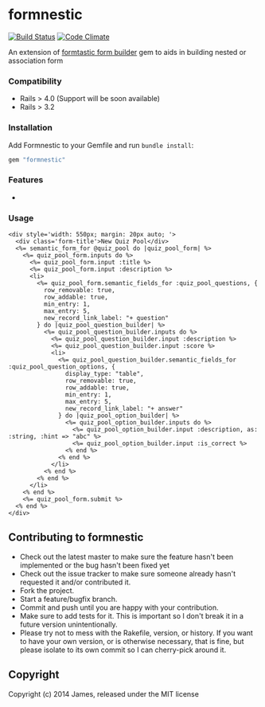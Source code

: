 # formnestic

[![Build Status](https://travis-ci.org/jameshuynh/formnestic.svg?branch=master)](https://travis-ci.org/jameshuynh/formnestic)
[![Code Climate](https://codeclimate.com/github/jameshuynh/formnestic.png)](https://codeclimate.com/github/jameshuynh/formnestic)

An extension of [formtastic form builder](https://github.com/justinfrench/formtastic) gem to aids in building nested or association form

### Compatibility

- Rails > 4.0 (Support will be soon available)
- Rails > 3.2

### Installation

Add Formnestic to your Gemfile and run ``bundle install``:

```ruby
gem "formnestic"
```

### Features

- 

### Usage

```erb
<div style='width: 550px; margin: 20px auto; '>
  <div class='form-title'>New Quiz Pool</div>
  <%= semantic_form_for @quiz_pool do |quiz_pool_form| %>
    <%= quiz_pool_form.inputs do %>
      <%= quiz_pool_form.input :title %>
      <%= quiz_pool_form.input :description %>
      <li>
        <%= quiz_pool_form.semantic_fields_for :quiz_pool_questions, {
          row_removable: true, 
          row_addable: true,
          min_entry: 1, 
          max_entry: 5,
          new_record_link_label: "+ question"
        } do |quiz_pool_question_builder| %>
          <%= quiz_pool_question_builder.inputs do %>
            <%= quiz_pool_question_builder.input :description %>
            <%= quiz_pool_question_builder.input :score %>
            <li>
              <%= quiz_pool_question_builder.semantic_fields_for :quiz_pool_question_options, {
                display_type: "table", 
                row_removable: true, 
                row_addable: true, 
                min_entry: 1, 
                max_entry: 5,
                new_record_link_label: "+ answer"                
              } do |quiz_pool_option_builder| %>
                <%= quiz_pool_option_builder.inputs do %>
                  <%= quiz_pool_option_builder.input :description, as: :string, :hint => "abc" %>
                  <%= quiz_pool_option_builder.input :is_correct %>
                <% end %>
              <% end %>
            </li>
          <% end %>
        <% end %>
      </li>
    <% end %>
    <%= quiz_pool_form.submit %>
  <% end %>
</div>
```

## Contributing to formnestic
 
- Check out the latest master to make sure the feature hasn't been implemented or the bug hasn't been fixed yet
- Check out the issue tracker to make sure someone already hasn't requested it and/or contributed it.
- Fork the project.
- Start a feature/bugfix branch.
- Commit and push until you are happy with your contribution.
- Make sure to add tests for it. This is important so I don't break it in a future version unintentionally.
- Please try not to mess with the Rakefile, version, or history. If you want to have your own version, or is otherwise necessary, that is fine, but please isolate to its own commit so I can cherry-pick around it.

## Copyright

Copyright (c) 2014 James, released under the MIT license


